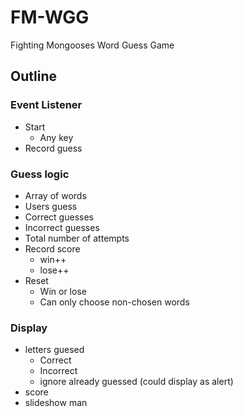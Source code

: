 # FM-WGG
Fighting Mongooses Word Guess Game

## Outline

### Event Listener

- Start
    - Any key
- Record guess

### Guess logic

- Array of words
- Users guess
- Correct guesses
- Incorrect guesses
- Total number of attempts
- Record score
    - win++
    - lose++
- Reset
    - Win or lose
    - Can only choose non-chosen words


### Display

- letters guesed
    - Correct
    - Incorrect
    - ignore already guessed (could display as alert)
- score
- slideshow man
